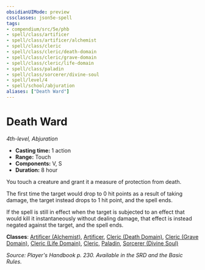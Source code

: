 ```yaml
---
obsidianUIMode: preview
cssclasses: json5e-spell
tags:
- compendium/src/5e/phb
- spell/class/artificer
- spell/class/artificer/alchemist
- spell/class/cleric
- spell/class/cleric/death-domain
- spell/class/cleric/grave-domain
- spell/class/cleric/life-domain
- spell/class/paladin
- spell/class/sorcerer/divine-soul
- spell/level/4
- spell/school/abjuration
aliases: ["Death Ward"]
---
```

# Death Ward
*4th-level, Abjuration*  

- **Casting time:** 1 action
- **Range:** Touch
- **Components:** V, S
- **Duration:** 8 hour

You touch a creature and grant it a measure of protection from death.

The first time the target would drop to 0 hit points as a result of taking damage, the target instead drops to 1 hit point, and the spell ends.

If the spell is still in effect when the target is subjected to an effect that would kill it instantaneously without dealing damage, that effect is instead negated against the target, and the spell ends.

**Classes**: [Artificer (Alchemist)](compendium/classes/artificer-alchemist-tce.md), [Artificer](compendium/classes/artificer-tce.md), [Cleric (Death Domain)](compendium/classes/cleric-death-domain.md), [Cleric (Grave Domain)](compendium/classes/cleric-grave-domain-xge.md), [Cleric (Life Domain)](compendium/classes/cleric-life-domain.md), [Cleric](compendium/classes/cleric.md), [Paladin](compendium/classes/paladin.md), [Sorcerer (Divine Soul)](compendium/classes/sorcerer-divine-soul-xge.md)

*Source: Player's Handbook p. 230. Available in the SRD and the Basic Rules.*